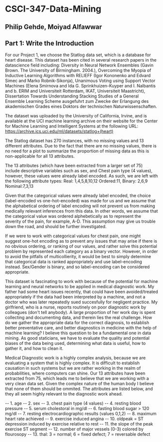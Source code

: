# CSCI-347-Data-Mining

## Philip Gehde, Moiyad Alfawwar
## Part 1: Write the Introduction
For our Project 1, we choose the Statlog data set, which is a database for heart disease. This dataset has been cited in several research papers in the datascience field including: Diversity in Neural Network Ensembles (Gavin Brown. The University of Birmingham. 2004.), Overcoming the Myopia of Inductive Learning Algorithms with RELIEFF (Igor Kononenko and Edvard Simec and Marko Robnik-Sikonja), Unanimous Voting using Support Vector Machines (Elena Smirnova and Ida G. Sprinkhuizen-Kuyper and I. Nalbantis and b. ERIM and Universiteit Rotterdam, IKAT, Universiteit Maastricht), Dissertation Towards Understanding Stacking Studies of a General Ensemble Learning Scheme ausgefuhrt zum Zwecke der Erlangung des akademischen Grades eines Doktors der technischen Naturwissenschaften.

The dataset was uploaded by the University of California, Irvine, and is available at the UCI machine learning archive on their website for the Center for Machine Learning and Intelligent Systems at the following URL: https://archive.ics.uci.edu/ml/datasets/statlog+(heart)

The Statlog dataset has 270 instances, with no missing values and 13 different attributes. Due to the fact that there are no missing values, there is no need for a plot to summarize the proportion of missing data as this is non-applicable for all 13 attributes.

The 13 attributes (which have been extracted from a larger set of 75) include descriptive variables such as sex, and Chest pain type (4 values), however, these values were already label encoded. As such, we are left with the following attribute types: Real: 1,4,5,8,10,12 Ordered:11, Binary: 2,6,9 Nominal:7,3,13

Given that the categorical values were already label encoded, the choice (label-encoded vs one-hot-encoded) was made for us and we assume that the alphabetical ordering of label encoding will not prevent us from making medically relevant inferences from this data. In other words, we assume that the categorical value was ordered alphebetically as to represent the severity of the pain, for example, A-D. This assumption may give us trouble down the road, and should be further investigated.

If we were to work with categorical values for chest pain, one might suggest one-hot encoding as to prevent any issues that may arise if there is no obvious ordering, or ranking of our values, and rather solve this potential problem by represented each category as a binary vector. However, in order to avoid the pitfalls of multicollierity, it would be best to simply determine that categorical data is ranked appropriately and use label-encoding instead. Sex/Gender is binary, and so label-encoding can be considered appropriate.

This dataset is fascinating to work with because of the potential for machine learning and neural networks to be applied in medical diagnostic work. My father had some heart issues recently, that could have been avoided/treated appropriately if the data had been interpreted by a machine, and not a doctor who was later repeatedly sued succesfully for negligent practice. My girlfriend, who is a nurse, reports routinely on poor diagnostic work by colleagues (don't tell anybody). A large proportion of her work day is spent collecting and documenting data, and therein lies the real challenge. How do we gather the appropriate data for the correct diagnosis, to establish better preventative care, and better diagnostics in medicine with the help of machine learning? I believe this question to be a fundamental one in data mining. As good staticians, we have to evaluate the quality and potential biases of the data being used, determining what data is useful, how to gather it, and how to clean it.

Medical Diagnostic work is a highly complex analysis, because we are evaluating a system that is highly complex. It is difficult to establish causation in such systems but we are rather working in the realm of probabilities, where computers can shine. Our 13 attributes have been extracted from 75, which leads me to believe that we are working with a very clean data set. Given the complex nature of the human body I believe that none of them should be ommited. The attributes are listed below, and they all seem highly relevant to the diagnostic work ahead.

-- 1. age
-- 2. sex
-- 3. chest pain type (4 values)
-- 4. resting blood pressure
-- 5. serum cholestoral in mg/dl
-- 6. fasting blood sugar > 120 mg/dl
-- 7. resting electrocardiographic results (values 0,1,2) -- 8. maximum heart rate achieved
-- 9. exercise induced angina
-- 10. oldpeak = ST depression induced by exercise relative to rest
-- 11. the slope of the peak exercise ST segment
-- 12. number of major vessels (0-3) colored by flourosopy
-- 13. thal: 3 = normal; 6 = fixed defect; 7 = reversable defect
